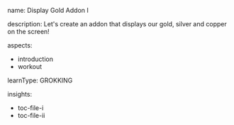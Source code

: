 name: Display Gold Addon I

description: Let's create an addon that displays our gold, silver and copper on the screen!

aspects:
  - introduction
  - workout

learnType: GROKKING

insights:
  - toc-file-i
  - toc-file-ii
